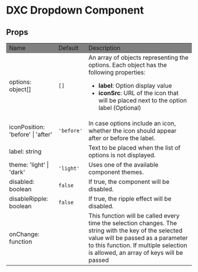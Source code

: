 # DXC Dropdown Component

## Props

<table>
    <tr style="background-color: grey">
        <td>Name</td>
        <td>Default</td>
        <td>Description</td>
    </tr>
    <tr>
        <td>options: object[]</td>
        <td><code>[]</code></td>
        <td>An array of objects representing the options. Each object has the following properties:
        <ul>
            <li><b>label</b>: Option display value</li>
            <li><b>iconSrc</b>: URL of the icon that will be placed next to the option label (Optional)</li>
        </ul>
    </tr>
    <tr>
        <td>iconPosition: 'before' | 'after'</td>
        <td><code>'before'</code></td>
        <td>In case options include an icon, whether the icon should appear after or before the label.</td>
    </tr>
    <tr>
        <td>label: string</td>
        <td></td>
        <td>Text to be placed when the list of options is not displayed.</td>
    </tr>
    <tr>
        <td>theme: 'light' | 'dark'</td>
        <td><code>'light'</code></td>
        <td>Uses one of the available component themes.</td>
    </tr>
    <tr>
        <td>disabled: boolean</td>
        <td><code>false</code></td>
        <td>If true, the component will be disabled.</td>
    </tr>
    <tr>
        <td>disableRipple: boolean</td>
        <td><code>false</code></td>
        <td>If true, the ripple effect will be disabled.</td>
    </tr>
    <tr>
        <td>onChange: function</td>
        <td></td>
        <td>This function will be called every time the selection changes. The string with the key of the selected value will be passed as a parameter to this function. If multiple selection is allowed, an array of keys will be passed</td>
    </tr>
</table>
